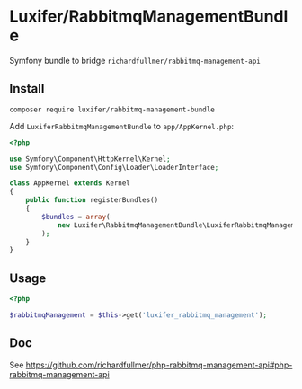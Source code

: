 # Luxifer/RabbitmqManagementBundle

Symfony bundle to bridge `richardfullmer/rabbitmq-management-api`

## Install

```
composer require luxifer/rabbitmq-management-bundle
```

Add `LuxiferRabbitmqManagementBundle` to `app/AppKernel.php`:

```php
<?php

use Symfony\Component\HttpKernel\Kernel;
use Symfony\Component\Config\Loader\LoaderInterface;

class AppKernel extends Kernel
{
    public function registerBundles()
    {
        $bundles = array(
            new Luxifer\RabbitmqManagementBundle\LuxiferRabbitmqManagementBundle(),
        );
    }
}
```

## Usage

```php
<?php

$rabbitmqManagement = $this->get('luxifer_rabbitmq_management');
```

## Doc

See https://github.com/richardfullmer/php-rabbitmq-management-api#php-rabbitmq-management-api
